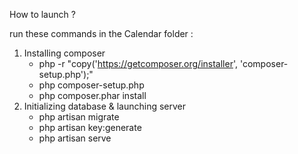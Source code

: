 How to launch ?

run these commands in the Calendar folder :
1. Installing composer
   - php -r "copy('https://getcomposer.org/installer', 'composer-setup.php');"
   - php composer-setup.php
   - php composer.phar install
1. Initializing database & launching server
   - php artisan migrate
   - php artisan key:generate
   - php artisan serve
